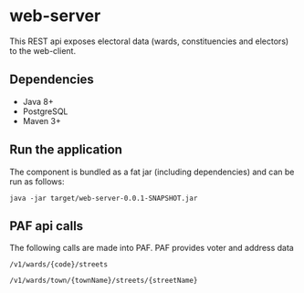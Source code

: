 # web-server

This REST api exposes electoral data (wards, constituencies and electors) to the web-client.

## Dependencies

- Java 8+
- PostgreSQL
- Maven 3+

## Run the application

The component is bundled as a fat jar (including dependencies) and can be run as follows:

```
java -jar target/web-server-0.0.1-SNAPSHOT.jar
```

## PAF api calls

The following calls are made into PAF. PAF provides voter and address data

```
/v1/wards/{code}/streets

/v1/wards/town/{townName}/streets/{streetName}
```